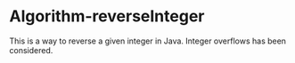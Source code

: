 # Algorithm-reverseInteger
This is a way to reverse a given integer in Java. Integer overflows has been considered.
